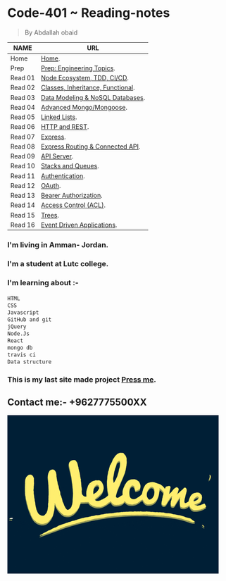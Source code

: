 # Code-401  ~ Reading-notes
> By Abdallah obaid

**NAME**     | **URL**
------------ | -------------
Home         | [Home](https://abdallah-401-advanced-javascript.github.io/).
 Prep        | [Prep: Engineering Topics](https://abdallah-401-advanced-javascript.github.io/Prep).
 Read 01     | [Node Ecosystem, TDD, CI/CD](https://abdallah-401-advanced-javascript.github.io/class-01).
 Read 02     | [Classes, Inheritance, Functional](https://abdallah-401-advanced-javascript.github.io/class-02).
 Read 03     | [Data Modeling & NoSQL Databases](https://abdallah-401-advanced-javascript.github.io/class-03).
 Read 04     | [Advanced Mongo/Mongoose](https://abdallah-401-advanced-javascript.github.io/class-04).
 Read 05     | [Linked Lists](https://abdallah-401-advanced-javascript.github.io/class-05).
 Read 06     | [HTTP and REST](https://abdallah-401-advanced-javascript.github.io/class-06).
 Read 07     | [Express](https://abdallah-401-advanced-javascript.github.io/class-07).
 Read 08     | [Express Routing & Connected API](https://abdallah-401-advanced-javascript.github.io/class-08).
 Read 09     | [API Server](https://abdallah-401-advanced-javascript.github.io/class-09).
 Read 10     | [Stacks and Queues](https://abdallah-401-advanced-javascript.github.io/class-10).
 Read 11     | [Authentication](https://abdallah-401-advanced-javascript.github.io/class-11).
 Read 12     | [OAuth](https://abdallah-401-advanced-javascript.github.io/class-12).
 Read 13     | [Bearer Authorization](https://abdallah-401-advanced-javascript.github.io/class-13).
 Read 14     | [Access Control (ACL)](https://abdallah-401-advanced-javascript.github.io/class-14).
 Read 15     | [Trees](https://abdallah-401-advanced-javascript.github.io/class-15).
 Read 16     | [Event Driven Applications](https://abdallah-401-advanced-javascript.github.io/class-16).

### I'm living in Amman- Jordan.
### I'm a student at Lutc college.
### I'm learning about :-
```
HTML
CSS
Javascript
GitHub and git
jQuery
Node.Js
React
mongo db
travis ci
Data structure
```

### This is my last site made project [Press me](https://github.com/404-teams/devHome).

## Contact me:- +9627775500XX


![Welcome](./Img/welcome.gif)

